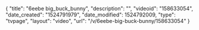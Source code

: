 {
    "title": "6eebe big_buck_bunny",
    "description": "",
    "videoid": "158633054",
    "date_created": "1524791979",
    "date_modified": 1524792009,
    "type": "tvpage",
    "layout": "video",
    "url": "\/v\/6eebe-big-buck-bunny\/158633054"
}